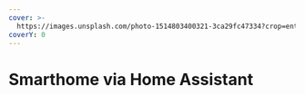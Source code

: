 ```yaml
---
cover: >-
  https://images.unsplash.com/photo-1514803400321-3ca29fc47334?crop=entropy&cs=tinysrgb&fm=jpg&ixid=MnwxOTcwMjR8MHwxfHNlYXJjaHwxMHx8c21hcnRob21lfGVufDB8fHx8MTY2MjQ4NzI4NQ&ixlib=rb-1.2.1&q=80
coverY: 0
---
```


# Smarthome via Home Assistant

